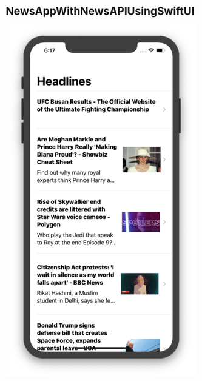 # NewsAppWithNewsAPIUsingSwiftUI

![](https://github.com/ram4ik/NewsAppWithNewsAPIUsingSwiftUI/blob/master/NewsAppWithNewsAPIUsingSwiftUI/Assets.xcassets/Screenshot%202019-12-21%20at%2018.17.52.imageset/Screenshot%202019-12-21%20at%2018.17.52.png)
